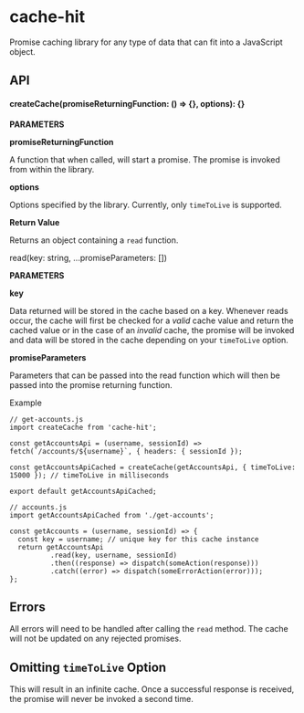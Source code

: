# cache-hit

Promise caching library for any type of data that can fit into a JavaScript object.

## API

#### createCache(promiseReturningFunction: () => {}, options): {}

**PARAMETERS**

**promiseReturningFunction**

A function that when called, will start a promise. The promise is invoked from within the library.

**options**

Options specified by the library. Currently, only `timeToLive` is supported.

**Return Value**

Returns an object containing a `read` function.

read(key: string, ...promiseParameters: [])

**PARAMETERS**

**key**

Data returned will be stored in the cache based on a key. Whenever reads occur, the cache will first be checked for a _valid_ cache value and return the cached value or in the case of an _invalid_ cache, the promise will be invoked and data will be stored in the cache depending on your `timeToLive` option.

**promiseParameters**

Parameters that can be passed into the read function which will then be passed into the promise returning function.

Example
```
// get-accounts.js
import createCache from 'cache-hit';

const getAccountsApi = (username, sessionId) => fetch(`/accounts/${username}`, { headers: { sessionId });

const getAccountsApiCached = createCache(getAccountsApi, { timeToLive: 15000 }); // timeToLive in milliseconds

export default getAccountsApiCached;
```

```
// accounts.js
import getAccountsApiCached from './get-accounts';

const getAccounts = (username, sessionId) => {
  const key = username; // unique key for this cache instance
  return getAccountsApi
          .read(key, username, sessionId)
          .then((response) => dispatch(someAction(response)))
          .catch((error) => dispatch(someErrorAction(error)));
};
```

## Errors
All errors will need to be handled after calling the `read` method. The cache will not be updated on any rejected promises.

## Omitting `timeToLive` Option
This will result in an infinite cache. Once a successful response is received, the promise will never be invoked a second time.


